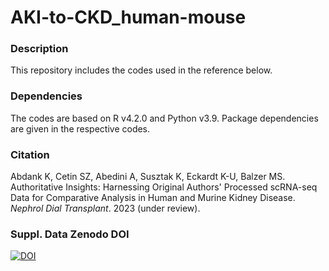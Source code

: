 # AKI-to-CKD_human-mouse

### Description
This repository includes the codes used in the reference below.

### Dependencies
The codes are based on R v4.2.0 and Python v3.9. Package dependencies are given in the respective codes.

### Citation
Abdank K, Cetin SZ, Abedini A, Susztak K, Eckardt K-U, Balzer MS. Authoritative Insights: Harnessing Original Authors' Processed scRNA-seq Data for Comparative Analysis in Human and Murine Kidney Disease. _Nephrol Dial Transplant_. 2023 (under review).

### Suppl. Data Zenodo DOI
[![DOI](https://zenodo.org/badge/DOI/10.5281/zenodo.10262095.svg)](https://doi.org/10.5281/zenodo.10262095)
